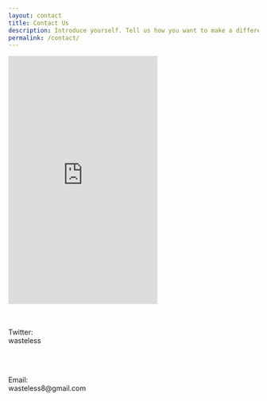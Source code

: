 ```yaml
---
layout: contact
title: Contact Us
description: Introduce yourself. Tell us how you want to make a difference.
permalink: /contact/
---
```

<div class="contact-us"> 
    <div class="contact-us-form">
        <iframe src="https://docs.google.com/forms/d/1tgvrcpftJxc-GHnqiPY8BN2iTD2JCvd-mWwK9Z3TicU/viewform?embedded=true" height="500" frameborder="0" marginheight="0" marginwidth="0">Loading...</iframe>
    </div>
    <div class="contact-us-wrapper">
        <div class="contact-us-info">
            <br><br><p>Twitter:<br>wasteless</p>
            <br><br><p>Email:<br>wasteless8@gmail.com</p>
        </div>
    </div>
</div>
